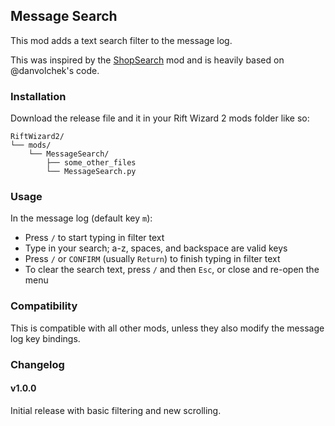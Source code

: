 ## Message Search

This mod adds a text search filter to the message log.

This was inspired by the
[ShopSearch](https://codeberg.org/danvolchek/rift-wizard-2-mods/src/branch/main/ShopSearch) mod and
is heavily based on @danvolchek's code.

### Installation

Download the release file and it in your Rift Wizard 2 mods folder like so:
```
RiftWizard2/
└── mods/
    └── MessageSearch/
        ├── some_other_files
        └── MessageSearch.py
```

### Usage

In the message log (default key `m`):
- Press `/` to start typing in filter text
- Type in your search; a-z, spaces, and backspace are valid keys
- Press `/` or `CONFIRM` (usually `Return`) to finish typing in filter text
- To clear the search text, press `/` and then `Esc`, or close and re-open the menu

### Compatibility

This is compatible with all other mods, unless they also modify the message log key bindings.

### Changelog

#### v1.0.0

Initial release with basic filtering and new scrolling.
